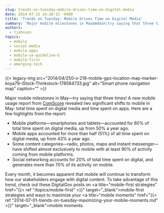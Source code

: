 ```yaml
---
slug: trends-on-tuesday-mobile-drives-time-on-digital-media
date: 2014-07-15 14:28:13 -0400
title: 'Trends on Tuesday: Mobile Drives Time on Digital Media'
summary: 'Major mobile milestones in May&mdash;try saying that three times! A new mobile usage report from ComScore revealed two significant shifts to mobile in May: total time spent on digital media and time spent on apps. Here are a few highlights from the report: Mobile platforms&mdash;smartphones and tablets&mdash;accounted for 60% of total time spent on digital'
authors:
  - tjohnson
topics:
  - mobile
  - social-media
  - mobile-apps
  - mobile-ux-guideline-5
  - mobile-first
  - emerging-tech
---
```


{{< legacy-img src="2014/04/250-x-218-mobile-gps-location-map-marker-koya79-iStock-Thinkstock-178584733.jpg" alt="Smart phone navigation map" caption="" >}} 

Major mobile milestones in May—try saying that three times! A new mobile usage report from [ComScore](http://www.comscore.com/Insights/Blog/Major-Mobile-Milestones-in-May-Apps-Now-Drive-Half-of-All-Time-Spent-on-Digital) revealed two significant shifts to mobile in May: total time spent on digital media and time spent on apps. Here are a few highlights from the report:

  * Mobile platforms—smartphones and tablets—accounted for 60% of total time spent on digital media, up from 50% a year ago.
  * Mobile apps accounted for more than half (51%) of all time spent on digital media, up from 43% a year ago.
  * Some content categories—radio, photos, maps and instant messenger—have shifted almost exclusively to mobile with at least 90% of activity coming from mobile platforms.
  * Social networking accounts for 20% of total time spent on digital, and generates more than 70% of its activity on mobile.

Every month, it becomes apparent that mobile will continue to transform how our stakeholders engage with digital content. To take advantage of this trend, check out these DigitalGov posts on <a title="mobile-first strategies" href="{{< ref "/topics/mobile-first" >}}" target="_blank">mobile-first strategies</a> and ways to maximize your <a title="mobile moments" href="{{< ref "2014-07-01-trends-on-tuesday-maximizing-your-mobile-moments.md" >}}" target="_blank">mobile moments</a>.